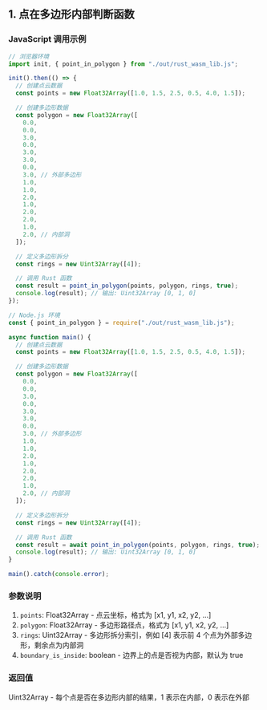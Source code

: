 ## 1. 点在多边形内部判断函数

### JavaScript 调用示例

```js
// 浏览器环境
import init, { point_in_polygon } from "./out/rust_wasm_lib.js";

init().then(() => {
  // 创建点云数据
  const points = new Float32Array([1.0, 1.5, 2.5, 0.5, 4.0, 1.5]);

  // 创建多边形数据
  const polygon = new Float32Array([
    0.0,
    0.0,
    3.0,
    0.0,
    3.0,
    3.0,
    0.0,
    3.0, // 外部多边形
    1.0,
    1.0,
    2.0,
    1.0,
    2.0,
    2.0,
    1.0,
    2.0, // 内部洞
  ]);

  // 定义多边形拆分
  const rings = new Uint32Array([4]);

  // 调用 Rust 函数
  const result = point_in_polygon(points, polygon, rings, true);
  console.log(result); // 输出: Uint32Array [0, 1, 0]
});

// Node.js 环境
const { point_in_polygon } = require("./out/rust_wasm_lib.js");

async function main() {
  // 创建点云数据
  const points = new Float32Array([1.0, 1.5, 2.5, 0.5, 4.0, 1.5]);

  // 创建多边形数据
  const polygon = new Float32Array([
    0.0,
    0.0,
    3.0,
    0.0,
    3.0,
    3.0,
    0.0,
    3.0, // 外部多边形
    1.0,
    1.0,
    2.0,
    1.0,
    2.0,
    2.0,
    1.0,
    2.0, // 内部洞
  ]);

  // 定义多边形拆分
  const rings = new Uint32Array([4]);

  // 调用 Rust 函数
  const result = await point_in_polygon(points, polygon, rings, true);
  console.log(result); // 输出: Uint32Array [0, 1, 0]
}

main().catch(console.error);
```

### 参数说明

1. `points`: Float32Array - 点云坐标，格式为 [x1, y1, x2, y2, ...]
2. `polygon`: Float32Array - 多边形路径点，格式为 [x1, y1, x2, y2, ...]
3. `rings`: Uint32Array - 多边形拆分索引，例如 [4] 表示前 4 个点为外部多边形，剩余点为内部洞
4. `boundary_is_inside`: boolean - 边界上的点是否视为内部，默认为 true

### 返回值

Uint32Array - 每个点是否在多边形内部的结果，1 表示在内部，0 表示在外部
